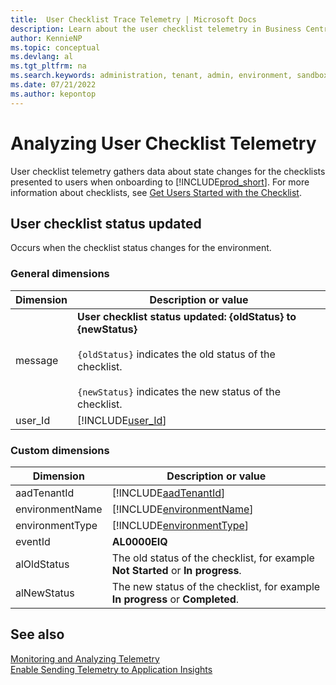 ```yaml
---
title:  User Checklist Trace Telemetry | Microsoft Docs
description: Learn about the user checklist telemetry in Business Central  
author: KennieNP
ms.topic: conceptual
ms.devlang: al
ms.tgt_pltfrm: na
ms.search.keywords: administration, tenant, admin, environment, sandbox, telemetry
ms.date: 07/21/2022
ms.author: kepontop
---
```

# Analyzing User Checklist Telemetry

User checklist telemetry gathers data about state changes for the checklists presented to users when onboarding to [!INCLUDE[prod_short](../developer/includes/prod_short.md)]. For more information about checklists, see [Get Users Started with the Checklist](onboarding-checklist.md).

## User checklist status updated

Occurs when the checklist status changes for the environment.

### General dimensions

|Dimension|Description or value|
|---------|-----|
|message|**User checklist status updated: {oldStatus} to {newStatus}** <br /><br /> `{oldStatus}` indicates the old status of the checklist.<br /><br /> `{newStatus}` indicates the new status of the checklist.|
|user_Id|[!INCLUDE[user_Id](../includes/include-telemetry-user-id.md)] |

### Custom dimensions

|Dimension|Description or value|
|---------|-----|
|aadTenantId|[!INCLUDE[aadTenantId](../includes/include-telemetry-dimension-aadtenantid.md)]|
|environmentName|[!INCLUDE[environmentName](../includes/include-telemetry-dimension-environment-name.md)]|
|environmentType|[!INCLUDE[environmentType](../includes/include-telemetry-dimension-environment-type.md)]|
|eventId|**AL0000EIQ**|
|alOldStatus| The old status of the checklist, for example **Not Started** or **In progress**. |
|alNewStatus| The new status of the checklist, for example **In progress** or **Completed**. |

## See also

[Monitoring and Analyzing Telemetry](telemetry-overview.md)  
[Enable Sending Telemetry to Application Insights](telemetry-enable-application-insights.md)  
